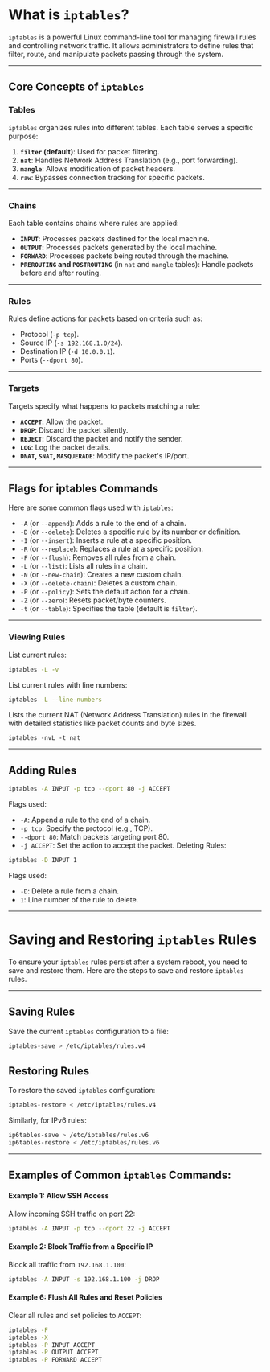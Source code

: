 # What is `iptables`?

`iptables` is a powerful Linux command-line tool for managing firewall rules and controlling network traffic. It allows administrators to define rules that filter, route, and manipulate packets passing through the system.

---

## **Core Concepts of `iptables`**

### **Tables**
`iptables` organizes rules into different tables. Each table serves a specific purpose:
1. **`filter` (default)**: Used for packet filtering.
2. **`nat`**: Handles Network Address Translation (e.g., port forwarding).
3. **`mangle`**: Allows modification of packet headers.
4. **`raw`**: Bypasses connection tracking for specific packets.

---

### **Chains**
Each table contains chains where rules are applied:
- **`INPUT`**: Processes packets destined for the local machine.
- **`OUTPUT`**: Processes packets generated by the local machine.
- **`FORWARD`**: Processes packets being routed through the machine.
- **`PREROUTING` and `POSTROUTING`** (in `nat` and `mangle` tables): Handle packets before and after routing.

---

### **Rules**
Rules define actions for packets based on criteria such as:
- Protocol (`-p tcp`).
- Source IP (`-s 192.168.1.0/24`).
- Destination IP (`-d 10.0.0.1`).
- Ports (`--dport 80`).

---

### **Targets**
Targets specify what happens to packets matching a rule:
- **`ACCEPT`**: Allow the packet.
- **`DROP`**: Discard the packet silently.
- **`REJECT`**: Discard the packet and notify the sender.
- **`LOG`**: Log the packet details.
- **`DNAT`, `SNAT`, `MASQUERADE`**: Modify the packet's IP/port.

---
## **Flags for iptables Commands**
Here are some common flags used with `iptables`:
- `-A` (or `--append`): Adds a rule to the end of a chain.
- `-D` (or `--delete`): Deletes a specific rule by its number or definition.
- `-I` (or `--insert`): Inserts a rule at a specific position.
- `-R` (or `--replace`): Replaces a rule at a specific position.
- `-F` (or `--flush`): Removes all rules from a chain.
- `-L` (or `--list`): Lists all rules in a chain.
- `-N` (or `--new-chain`): Creates a new custom chain.
- `-X` (or `--delete-chain`): Deletes a custom chain.
- `-P` (or `--policy`): Sets the default action for a chain.
- `-Z` (or `--zero`): Resets packet/byte counters.
- `-t` (or `--table`): Specifies the table (default is `filter`).

---

### **Viewing Rules**
List current rules:
```bash
iptables -L -v
```
List current rules with line numbers:
```bash
iptables -L --line-numbers
```
Lists the current NAT (Network Address Translation) rules in the firewall with detailed statistics like packet counts and byte sizes.
```
iptables -nvL -t nat
```

---

## **Adding Rules**
```bash
iptables -A INPUT -p tcp --dport 80 -j ACCEPT
```
Flags used:
- `-A`: Append a rule to the end of a chain.
- `-p tcp`: Specify the protocol (e.g., TCP).
- `--dport 80`: Match packets targeting port 80.
- `-j ACCEPT`: Set the action to accept the packet.
Deleting Rules:
```bash
iptables -D INPUT 1
```
Flags used:
- `-D`: Delete a rule from a chain.
- `1`: Line number of the rule to delete.

---

# Saving and Restoring `iptables` Rules

To ensure your `iptables` rules persist after a system reboot, you need to save and restore them. Here are the steps to save and restore `iptables` rules.

---

## **Saving Rules**
Save the current `iptables` configuration to a file:
```bash
iptables-save > /etc/iptables/rules.v4
```
## **Restoring Rules**
To restore the saved `iptables` configuration:
```bash
iptables-restore < /etc/iptables/rules.v4
```
Similarly, for IPv6 rules:
```bash
ip6tables-save > /etc/iptables/rules.v6
ip6tables-restore < /etc/iptables/rules.v6
```

---

## **Examples of Common `iptables` Commands:**
#### Example 1: Allow SSH Access
Allow incoming SSH traffic on port 22:
```bash
iptables -A INPUT -p tcp --dport 22 -j ACCEPT
```
#### Example 2: Block Traffic from a Specific IP
Block all traffic from `192.168.1.100`:
```bash
iptables -A INPUT -s 192.168.1.100 -j DROP
```
#### Example 6: Flush All Rules and Reset Policies
Clear all rules and set policies to `ACCEPT`:
```bash
iptables -F
iptables -X
iptables -P INPUT ACCEPT
iptables -P OUTPUT ACCEPT
iptables -P FORWARD ACCEPT
```
